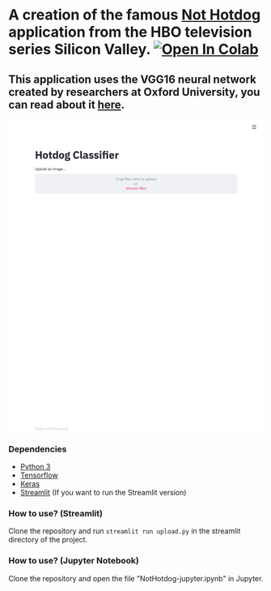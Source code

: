 # A creation of the famous [Not Hotdog](https://www.youtube.com/watch?v=ACmydtFDTGs) application from the HBO television series Silicon Valley. [![Open In Colab](https://colab.research.google.com/assets/colab-badge.svg)](https://colab.research.google.com/drive/1DBzJNvDEdmOB2eg6IFNmH7Cu7c5juf9c)

## This application uses the VGG16 neural network created by researchers at Oxford University, you can read about it [here](https://arxiv.org/abs/1409.1556).
![Demo](nothotdog.gif)

### Dependencies
* [Python 3](https://python.org)
* [Tensorflow](https://github.com/tensorflow/tensorflow)
* [Keras](https://github.com/keras-team/keras)
* [Streamlit](https://github.com/streamlit/streamlit) (If you want to run the Streamlit version)

### How to use? (Streamlit)
Clone the repository and run ```streamlit run upload.py``` in the streamlit directory of the project.

### How to use? (Jupyter Notebook)
Clone the repository and open the file "NotHotdog-jupyter.ipynb" in Jupyter.
